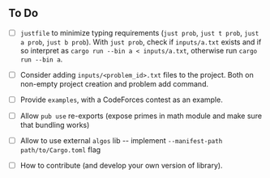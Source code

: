 ## To Do

- [ ] `justfile` to minimize typing requirements (`just prob`, `just t prob`, `just a prob`,
  `just b prob`). With `just prob`, check if `inputs/a.txt` exists and if so interpret as
  `cargo run --bin a < inputs/a.txt`, otherwise run `cargo run --bin a`.

- [ ] Consider adding `inputs/<problem_id>.txt` files to the project. Both on non-empty project
  creation and problem add command.

- [ ] Provide `examples`, with a CodeForces contest as an example.

- [ ] Allow `pub use` re-exports (expose primes in math module and make sure that bundling works)

- [ ] Allow to use external `algos` lib -- implement `--manifest-path path/to/Cargo.toml` flag

- [ ] How to contribute (and develop your own version of library).
